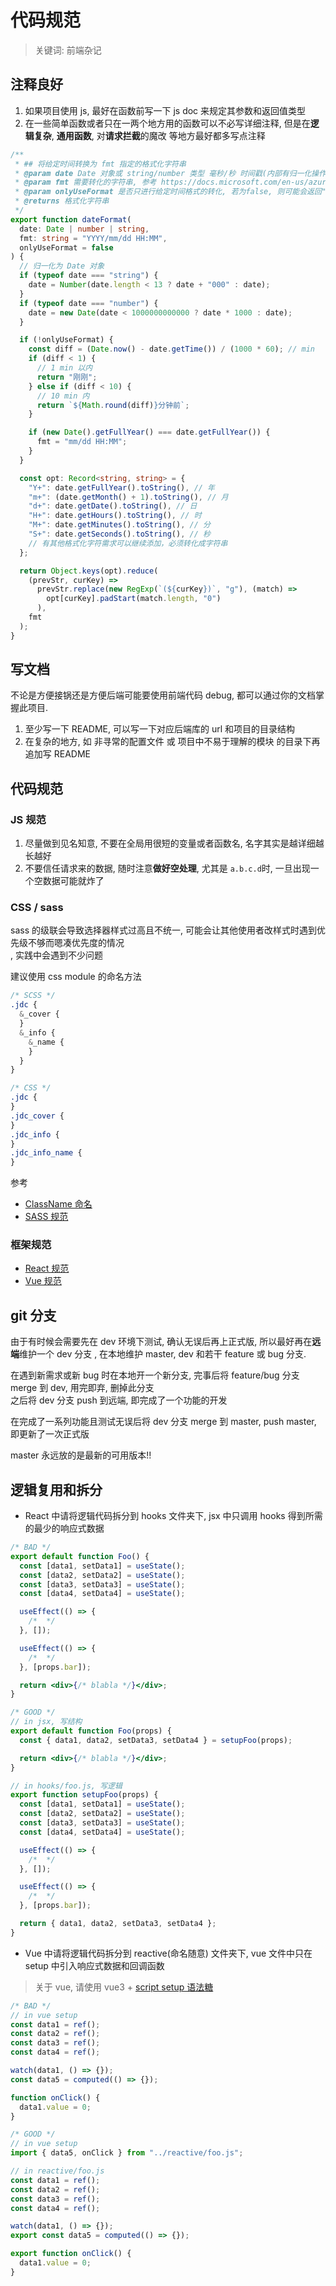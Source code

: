 # 代码规范

> 关键词: 前端杂记

## 注释良好

1. 如果项目使用 js, 最好在函数前写一下 js doc 来规定其参数和返回值类型
2. 在一些简单函数或者只在一两个地方用的函数可以不必写详细注释, 但是在**逻辑复杂**, **通用函数**,
   对**请求拦截**的魔改 等地方最好都多写点注释

```ts
/**
 * ## 将给定时间转换为 fmt 指定的格式化字符串
 * @param date Date 对象或 string/number 类型 毫秒/秒 时间戳(内部有归一化操作)
 * @param fmt 需要转化的字符串, 参考 https://docs.microsoft.com/en-us/azure/data-explorer/kusto/query/format-datetimefunction
 * @param onlyUseFormat 是否只进行给定时间格式的转化, 若为false, 则可能会返回"刚刚"或"xx分钟前"
 * @returns 格式化字符串
 */
export function dateFormat(
  date: Date | number | string,
  fmt: string = "YYYY/mm/dd HH:MM",
  onlyUseFormat = false
) {
  // 归一化为 Date 对象
  if (typeof date === "string") {
    date = Number(date.length < 13 ? date + "000" : date);
  }
  if (typeof date === "number") {
    date = new Date(date < 1000000000000 ? date * 1000 : date);
  }

  if (!onlyUseFormat) {
    const diff = (Date.now() - date.getTime()) / (1000 * 60); // min
    if (diff < 1) {
      // 1 min 以内
      return "刚刚";
    } else if (diff < 10) {
      // 10 min 内
      return `${Math.round(diff)}分钟前`;
    }

    if (new Date().getFullYear() === date.getFullYear()) {
      fmt = "mm/dd HH:MM";
    }
  }

  const opt: Record<string, string> = {
    "Y+": date.getFullYear().toString(), // 年
    "m+": (date.getMonth() + 1).toString(), // 月
    "d+": date.getDate().toString(), // 日
    "H+": date.getHours().toString(), // 时
    "M+": date.getMinutes().toString(), // 分
    "S+": date.getSeconds().toString(), // 秒
    // 有其他格式化字符需求可以继续添加，必须转化成字符串
  };

  return Object.keys(opt).reduce(
    (prevStr, curKey) =>
      prevStr.replace(new RegExp(`(${curKey})`, "g"), (match) =>
        opt[curKey].padStart(match.length, "0")
      ),
    fmt
  );
}
```

## 写文档

不论是方便接锅还是方便后端可能要使用前端代码 debug, 都可以通过你的文档掌握此项目.

1. 至少写一下 README, 可以写一下对应后端库的 url 和项目的目录结构
2. 在复杂的地方, 如 非寻常的配置文件 或 项目中不易于理解的模块 的目录下再追加写 README

## 代码规范

### JS 规范

1. 尽量做到见名知意, 不要在全局用很短的变量或者函数名, 名字其实是越详细越长越好
2. 不要信任请求来的数据, 随时注意**做好空处理**, 尤其是 `a.b.c.d`时, 一旦出现一个空数据可能就炸了

### CSS / sass

sass 的级联会导致选择器样式过高且不统一, 可能会让其他使用者改样式时遇到优先级不够而嗯凑优先度的情况  
, 实践中会遇到不少问题

建议使用 css module 的命名方法

```scss
/* SCSS */
.jdc {
  &_cover {
  }
  &_info {
    &_name {
    }
  }
}

/* CSS */
.jdc {
}
.jdc_cover {
}
.jdc_info {
}
.jdc_info_name {
}
```

参考

- [ClassName 命名](https://guide.aotu.io/docs/name/classname.html)
- [SASS 规范](https://guide.aotu.io/docs/css/sass.html)

### 框架规范

- [React 规范](https://guide.aotu.io/docs/js/react.html)
- [Vue 规范](https://v3.cn.vuejs.org/style-guide/)

## git 分支

由于有时候会需要先在 dev 环境下测试, 确认无误后再上正式版, 所以最好再在**远端**维护一个 dev 分支
, 在本地维护 master, dev 和若干 feature 或 bug 分支.

在遇到新需求或新 bug 时在本地开一个新分支, 完事后将 feature/bug 分支 merge 到 dev, 用完即弃, 删掉此分支  
之后将 dev 分支 push 到远端, 即完成了一个功能的开发

在完成了一系列功能且测试无误后将 dev 分支 merge 到 master, push master, 即更新了一次正式版

master 永远放的是最新的可用版本!!

## 逻辑复用和拆分

- React 中请将逻辑代码拆分到 hooks 文件夹下, jsx 中只调用 hooks 得到所需的最少的响应式数据

```jsx
/* BAD */
export default function Foo() {
  const [data1, setData1] = useState();
  const [data2, setData2] = useState();
  const [data3, setData3] = useState();
  const [data4, setData4] = useState();

  useEffect(() => {
    /*  */
  }, []);

  useEffect(() => {
    /*  */
  }, [props.bar]);

  return <div>{/* blabla */}</div>;
}

/* GOOD */
// in jsx, 写结构
export default function Foo(props) {
  const { data1, data2, setData3, setData4 } = setupFoo(props);

  return <div>{/* blabla */}</div>;
}

// in hooks/foo.js, 写逻辑
export function setupFoo(props) {
  const [data1, setData1] = useState();
  const [data2, setData2] = useState();
  const [data3, setData3] = useState();
  const [data4, setData4] = useState();

  useEffect(() => {
    /*  */
  }, []);

  useEffect(() => {
    /*  */
  }, [props.bar]);

  return { data1, data2, setData3, setData4 };
}
```

- Vue 中请将逻辑代码拆分到 reactive(命名随意) 文件夹下, vue 文件中只在 setup 中引入响应式数据和回调函数

> 关于 vue, 请使用 vue3 + [script setup 语法糖](https://v3.cn.vuejs.org/api/sfc-script-setup.html)

```js
/* BAD */
// in vue setup
const data1 = ref();
const data2 = ref();
const data3 = ref();
const data4 = ref();

watch(data1, () => {});
const data5 = computed(() => {});

function onClick() {
  data1.value = 0;
}

/* GOOD */
// in vue setup
import { data5, onClick } from "../reactive/foo.js";

// in reactive/foo.js
const data1 = ref();
const data2 = ref();
const data3 = ref();
const data4 = ref();

watch(data1, () => {});
export const data5 = computed(() => {});

export function onClick() {
  data1.value = 0;
}
```
